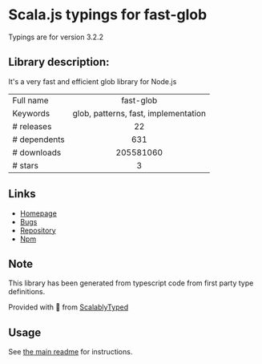 
# Scala.js typings for fast-glob

Typings are for version 3.2.2

## Library description:
It's a very fast and efficient glob library for Node.js

|                    |                 |
| ------------------ | :-------------: |
| Full name          | fast-glob |
| Keywords           | glob, patterns, fast, implementation |
| # releases         | 22 |
| # dependents       | 631 |
| # downloads        | 205581060 |
| # stars            | 3 |

## Links
- [Homepage](https://github.com/mrmlnc/fast-glob#readme)
- [Bugs](https://github.com/mrmlnc/fast-glob/issues)
- [Repository](https://github.com/mrmlnc/fast-glob)
- [Npm](https://www.npmjs.com/package/fast-glob)
    


## Note
This library has been generated from typescript code from first party type definitions.

Provided with :purple_heart: from [ScalablyTyped](https://github.com/oyvindberg/ScalablyTyped)

## Usage
See [the main readme](../../readme.md) for instructions.


